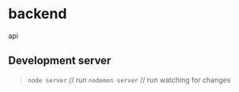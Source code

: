 # backend
api

## Development server
> `node server` // run
> `nodemon server` // run watching for changes
